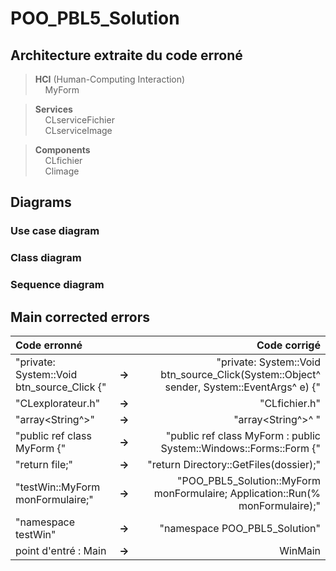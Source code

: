 # POO_PBL5_Solution

## Architecture extraite du code erroné

> **HCI** (Human-Computing Interaction)\
> &nbsp;&nbsp;&nbsp; MyForm


> **Services**\
> &nbsp;&nbsp;&nbsp; CLserviceFichier\
> &nbsp;&nbsp;&nbsp; CLserviceImage


> **Components**\
> &nbsp;&nbsp;&nbsp; CLfichier\
> &nbsp;&nbsp;&nbsp; Climage

## Diagrams

### Use case diagram

### Class diagram

### Sequence diagram

## Main corrected errors        
|                  Code erronné                 |      |                                  Code corrigé                                                 |
|:----------------------------------------------|:----:|----------------------------------------------------------------------------------------------:|
|"private: System::Void btn_source_Click {"     |**->**|     "private: System::Void btn_source_Click(System::Object^ sender, System::EventArgs^ e) {"  |
|"CLexplorateur.h"                              |**->**|     "CLfichier.h"                                                                             |
|"array<String^>"                               |**->**|     "array<String^>^ "                                                                        |
|"public ref class MyForm {"                    |**->**|     "public ref class MyForm : public System::Windows::Forms::Form {"                         |
|"return file;"                                 |**->**|     "return Directory::GetFiles(dossier);"                                                    |
|"testWin::MyForm monFormulaire;"               |**->**|     "POO_PBL5_Solution::MyForm monFormulaire;  Application::Run(% monFormulaire);"            |
|"namespace testWin"                            |**->**|     "namespace POO_PBL5_Solution"                                                             |
|point d'entré : Main                           |**->**|     WinMain                                                                                   |
